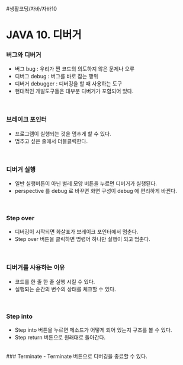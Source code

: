 #생활코딩/자바/자바10
# JAVA 10. 디버거
### 버그와 디버거
- 버그 bug : 우리가 짠 코드의 의도하지 않은 문제나 오류
- 디버그 debug : 버그를 바로 잡는 행위  
- 디버거 debugger : 디버깅을 할 때 사용하는 도구 
- 현대적인 개발도구들은 대부분 디버거가 포함되어 있다.

<br>

### 브레이크 포인터 
- 프로그램이 실행되는 것을 멈추게 할 수 있다.
- 멈추고 싶은 줄에서 더블클릭한다.

<br>

### 디버거 실행
- 일반 실행버튼이 아닌 벌레 모양 버튼을 누르면 디버거가 실행된다.
- perspective 를 debug 로 바꾸면 화면 구성이 debug 에 편리하게 
바뀐다.

<br>

### Step over
- 디버깅이 시작되면 화살표가 브레이크 포인터에서 멈춘다.
- Step over 버튼을 클릭하면 명령어 하나만 실행이 되고 멈춘다.

<br>

### 디버거를 사용하는 이유
- 코드를 한 줄 한 줄 실행 시킬 수 있다.
- 실행되는 순간의 변수의 상태를 체크할 수 있다.

<br>

### Step into
- Step into 버튼을 누르면 메소드가 어떻게 되어 있는지 구조를 볼 수 있다.
- Step return 버튼으로 원래대로 돌아간다.

<br>
### Terminate
- Terminate 버튼으로 디버깅을 종료할 수 있다.
